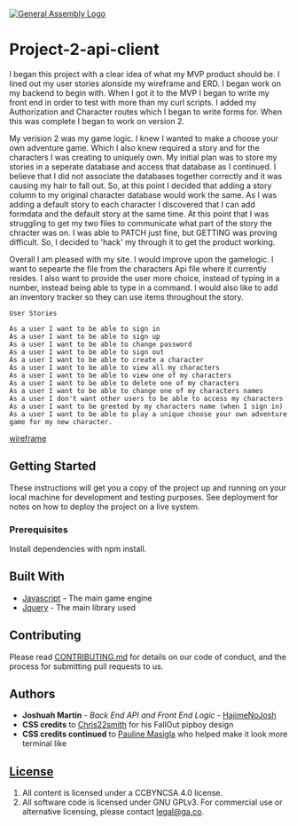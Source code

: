 [![General Assembly Logo](https://camo.githubusercontent.com/1a91b05b8f4d44b5bbfb83abac2b0996d8e26c92/687474703a2f2f692e696d6775722e636f6d2f6b6538555354712e706e67)](https://generalassemb.ly/education/web-development-immersive)
# Project-2-api-client
I began this project with a clear idea of what my MVP product should be. I lined out my user stories alonside my wireframe and ERD. I began work on my backend to begin with. When I got it to the MVP I began to write my front end in order to test with more than my curl scripts. I added my Authorization and Character routes which I began to write forms for. When this was complete I began to work on version 2.

My verision 2 was my game logic. I knew I wanted to make a choose your own adventure game. Which I also knew required a story and for the characters I was creating to uniquely own. My initial plan was to store my stories in a seperate database and access that database as I continued. I believe that I did not associate the databases together correctly and it was causing my hair to fall out. So, at this point I decided that adding a story column to my original character database would work the same. As I was adding a default story to each character I discovered that I can add formdata and the default story at the same time. At this point that I was struggling to get my two files to communicate what part of the story the chracter was on. I was able to PATCH just fine, but GETTING was proving difficult. So, I decided to 'hack' my through it to get the product working.

Overall I am pleased with my site. I would improve upon the gamelogic. I want to sepearte the file from the characters Api file where it currently resides. I also want to provide the user more choice, instead of typing in a number, instead being able to type in a command. I would also like to add an inventory tracker so they can use items throughout the story.




```
User Stories

As a user I want to be able to sign in
As a user I want to be able to sign up
As a user I want to be able to change password
As a user I want to be able to sign out
As a user I want to be able to create a character
As a user I want to be able to view all my characters
As a user I want to be able to view one of my characters
As a user I want to be able to delete one of my characters
As a user I want to be able to change one of my characters names
As a user I don't want other users to be able to access my characters
As a user I want to be greeted by my characters name (when I sign in)
As a user I want to be able to play a unique choose your own adventure game for my new character.
```


[wireframe](https://media.git.generalassemb.ly/user/23013/files/e3ed1d80-f023-11e9-85b8-b4185d7ee7af)

## Getting Started

These instructions will get you a copy of the project up and running on your local machine for development and testing purposes. See deployment for notes on how to deploy the project on a live system.

### Prerequisites

Install dependencies with npm install.

## Built With

* [Javascript](https://www.javascript.com/) - The main game engine
* [Jquery](https://jquery.com/) - The main library used

## Contributing

Please read [CONTRIBUTING.md](https://github.com/HajimeNoJosh/project-2-api-client/blob/master/CONTRIBUTING.md) for details on our code of conduct, and the process for submitting pull requests to us.

## Authors

* **Joshuah Martin** - *Back End API and Front End Logic* - [HajimeNoJosh](https://github.com/HajimeNoJosh)
* **CSS credits** to  [Chris22smith](https://twitter.com/chris22smith) for his FallOut pipboy design
* **CSS credits continued** to [Pauline Masigla](https://github.com/pamasigla) who helped make it look more terminal like
## [License](LICENSE)

1. All content is licensed under a CC­BY­NC­SA 4.0 license.
1. All software code is licensed under GNU GPLv3. For commercial use or
    alternative licensing, please contact legal@ga.co.

